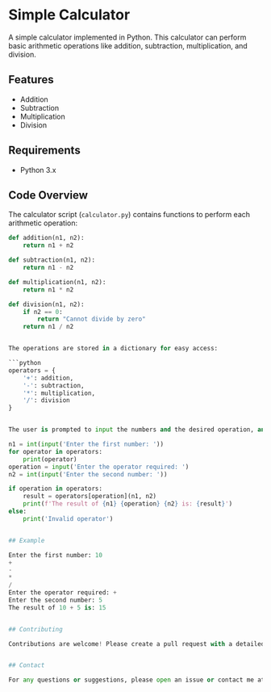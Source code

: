

# Simple Calculator

A simple calculator implemented in Python. This calculator can perform basic arithmetic operations like addition, subtraction, multiplication, and division.

## Features

- Addition
- Subtraction
- Multiplication
- Division

## Requirements

- Python 3.x


## Code Overview

The calculator script (`calculator.py`) contains functions to perform each arithmetic operation:

```python
def addition(n1, n2):
    return n1 + n2

def subtraction(n1, n2):
    return n1 - n2  

def multiplication(n1, n2):
    return n1 * n2

def division(n1, n2):
    if n2 == 0:
        return "Cannot divide by zero"
    return n1 / n2 


The operations are stored in a dictionary for easy access:

```python
operators = {
    '+': addition,
    '-': subtraction,
    '*': multiplication,
    '/': division
}


The user is prompted to input the numbers and the desired operation, and the result is then calculated and displayed:

n1 = int(input('Enter the first number: '))
for operator in operators:
    print(operator)
operation = input('Enter the operator required: ')
n2 = int(input('Enter the second number: '))

if operation in operators:
    result = operators[operation](n1, n2)
    print(f'The result of {n1} {operation} {n2} is: {result}')
else:
    print('Invalid operator')


## Example

Enter the first number: 10
+
-
*
/
Enter the operator required: +
Enter the second number: 5
The result of 10 + 5 is: 15


## Contributing

Contributions are welcome! Please create a pull request with a detailed description of your changes.


## Contact

For any questions or suggestions, please open an issue or contact me at varunbabumk@gmail.com


